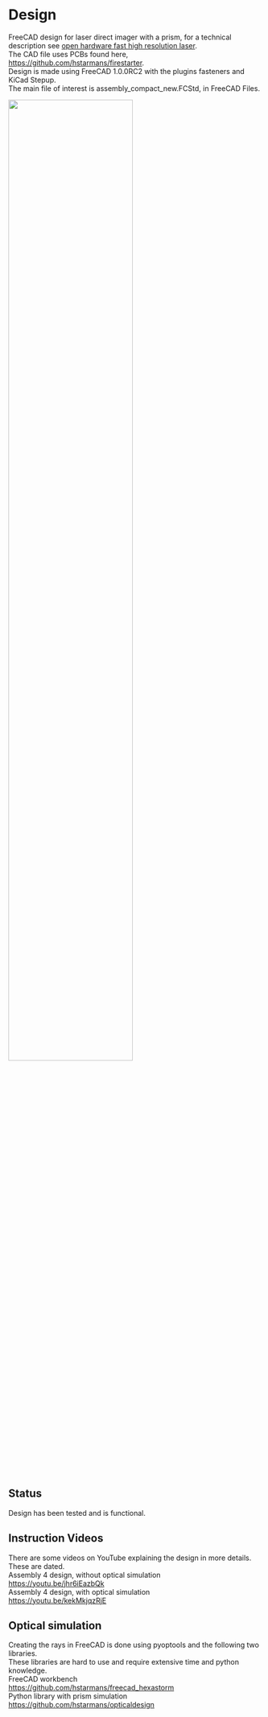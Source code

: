 # Design 
FreeCAD design for laser direct imager with a prism, for a technical description see [open hardware fast high resolution laser](https://reprap.org/wiki/Open_hardware_fast_high_resolution_LASER).  
The CAD file uses PCBs found here, https://github.com/hstarmans/firestarter.  
Design is made using FreeCAD 1.0.0RC2 with the plugins fasteners and KiCad Stepup.  
The main file of interest is assembly_compact_new.FCStd, in FreeCAD Files.    

<img src="./Images/freecadpic.jpg" align="center" width=70% height=70%>

## Status
Design has been tested and is functional.

## Instruction Videos
There are some videos on YouTube explaining the design in more details.
These are dated.  
Assembly 4 design, without optical simulation  
https://youtu.be/jhr6iEazbQk  
Assembly 4 design, with optical simulation  
https://youtu.be/kekMkjqzRjE  

## Optical simulation 
Creating the rays in FreeCAD is done using pyoptools and the following two libraries.  
These libraries are hard to use and require extensive time and python knowledge.  
FreeCAD workbench  
https://github.com/hstarmans/freecad_hexastorm  
Python library with prism simulation  
https://github.com/hstarmans/opticaldesign  
